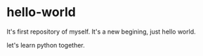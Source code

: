# hello-world
It's first repository of myself. It's a new begining, just hello world.

let's learn python together.
